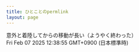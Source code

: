 ```yaml
---
title: ひとことのpermlink
layout: page
---
```

<div class="box" dt="1738899535481">
  意外と着陸してからの移動が長い（ようやく終わった）
  <div class="content is-small">Fri Feb 07 2025 12:38:55 GMT+0900 (日本標準時)</div>
</div>